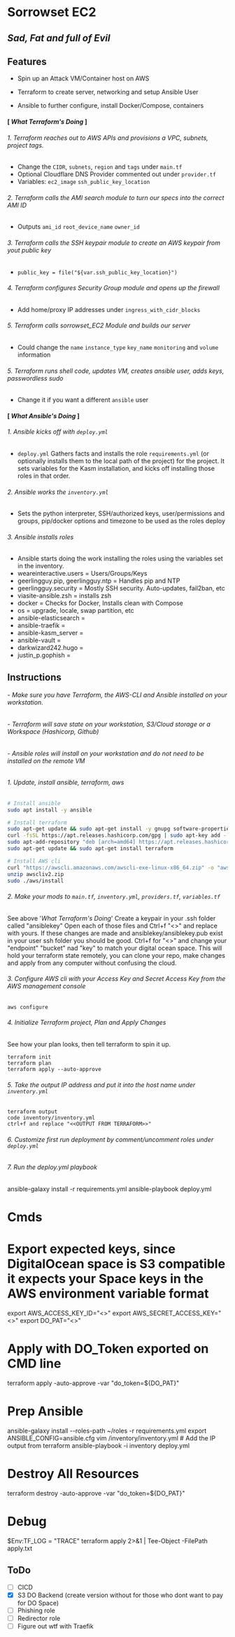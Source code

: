 # Sorrowset EC2
## _Sad, Fat and full of Evil_


## Features

- Spin up an Attack VM/Container host on AWS
  
- Terraform to create server, networking and setup Ansible User
  
- Ansible to further configure, install Docker/Compose, containers 


#### [ _What Terraform's Doing_ ]


###### 1. Terraform reaches out to AWS APIs and provisions a VPC, subnets, project tags.
- Change the `CIDR`, `subnets`, `region` and `tags` under `main.tf`
- Optional Cloudflare DNS Provider commented out under `provider.tf`
- Variables: `ec2_image` `ssh_public_key_location`


###### 2. Terraform calls the AMI search module to turn our specs into the correct AMI ID
- Outputs `ami_id` `root_device_name` `owner_id`


###### 3. Terraform calls the SSH keypair module to create an AWS keypair from yout public key
- `public_key = file("${var.ssh_public_key_location}")`


###### 4. Terraform configures Security Group module and opens up the firewall
- Add  home/proxy IP addresses under `ingress_with_cidr_blocks`


###### 5. Terraform calls sorrowset_EC2 Module and builds our server
- Could change the `name` `instance_type` `key_name` `monitoring` and `volume` information


###### 5. Terraform runs shell code, updates VM, creates ansible user, adds keys, passwordless sudo
- Change it if you want a different `ansible` user


#### [ _What Ansible's Doing_ ]


###### 1. Ansible kicks off with `deploy.yml` 

- `deploy.yml` Gathers facts and installs the role `requirements.yml` (or optionally installs them to the local path of the project) for the project. It sets variables for the Kasm installation, and kicks off installing those roles in that order.


###### 2. Ansible works the `inventory.yml` 

- Sets the python interpreter, SSH/authorized keys, user/permissions and groups, pip/docker options and timezone to be used as the roles deploy


###### 3. Ansible installs roles

- Ansible starts doing the work installing the roles using the variables set in the inventory.
- weareinteractive.users = Users/Groups/Keys
- geerlingguy.pip, geerlingguy.ntp = Handles pip and NTP
- geerlingguy.security = Mostly SSH security. Auto-updates, fail2ban, etc
- viasite-ansible.zsh = installs zsh
- docker = Checks for Docker, Installs clean with Compose
- os = upgrade, locale, swap partition, etc
- ansible-elasticsearch =
- ansible-traefik =
- ansible-kasm_server =
- ansible-vault =
- darkwizard242.hugo =
- justin_p.gophish =






 

## Instructions

###### - Make sure you have Terraform, the AWS-CLI and Ansible installed on your workstation.
###### - Terraform will save state on your workstation, S3/Cloud storage or a Workspace (Hashicorp, Github)
###### - Ansible roles will install on your workstation and do not need to be installed on the remote VM

 
###### 1. Update, install ansible, terraform, aws

```sh
# Install ansible
sudo apt install -y ansible

# Install terraform
sudo apt-get update && sudo apt-get install -y gnupg software-properties-common curl
curl -fsSL https://apt.releases.hashicorp.com/gpg | sudo apt-key add -
sudo apt-add-repository "deb [arch=amd64] https://apt.releases.hashicorp.com $(lsb_release -cs) main"
sudo apt-get update && sudo apt-get install terraform

# Install AWS cli
curl "https://awscli.amazonaws.com/awscli-exe-linux-x86_64.zip" -o "awscliv2.zip"
unzip awscliv2.zip
sudo ./aws/install
```

###### 2. Make your mods to `main.tf`, `inventory.yml`, `providers.tf`, `variables.tf`

 See above '_What Terraform's Doing_'
 Create a keypair in your .ssh folder called "ansiblekey"
 Open each of those files and Ctrl+f "<<USERNAME>>" and replace with yours. If these changes are made and ansiblekey/ansiblekey.pub exist in your user ssh folder you should be good.
 Ctrl+f for "<<BUCKET>>" and change your "endpoint" "bucket" nad "key" to match your digital ocean space. This will hold your terraform state remotely, you can clone your repo, make changes and apply from any computer without confusing the cloud.


###### 3. Configure AWS cli with your Access Key and Secret Access Key from the AWS management console
`
aws configure
`

###### 4. Initialize Terraform project, Plan and Apply Changes
See how your plan looks, then tell terraform to spin it up.

```
terraform init
terraform plan
terraform apply --auto-approve
```

###### 5. Take the output IP address and put it into the host name under `inventory.yml`

```
terraform output
code inventory/inventory.yml
ctrl+f and replace "<<OUTPUT FROM TERRAFORM>>"
```

###### 6. Customize first run deployment by comment/uncomment roles under `deploy.yml` 

###### 7. Run the deploy.yml playbook
ansible-galaxy install -r requirements.yml
ansible-playbook deploy.yml



# Cmds

# Export expected keys, since DigitalOcean space is S3 compatible it expects your Space keys in the AWS environment variable format
export AWS_ACCESS_KEY_ID="<<DO SPACE KEY1>>"
export AWS_SECRET_ACCESS_KEY="<<DO SPACE KEY2>>"
export DO_PAT="<<DO ACCESS TOKEN>>"

# Apply with DO_Token exported on CMD line
terraform apply -auto-approve -var "do_token=${DO_PAT}"

# Prep Ansible
ansible-galaxy install --roles-path ~/roles -r requirements.yml
export ANSIBLE_CONFIG=ansible.cfg
vim /inventory/inventory.yml # Add the IP output from terraform
ansible-playbook -i inventory deploy.yml

# Destroy All Resources
terraform destroy -auto-approve -var "do_token=${DO_PAT}"

# Debug
$Env:TF_LOG = "TRACE"
terraform apply 2>&1 | Tee-Object -FilePath apply.txt

## ToDo

- [ ] CICD
- [x] S3 DO Backend (create version without for those who dont want to pay for DO Space)
- [ ] Phishing role
- [ ] Redirector role
- [ ] Figure out wtf with Traefik 
